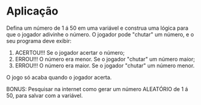 # Aplicação

Defina um número de 1 á 50 em uma variável e construa uma lógica para que o jogador adivinhe o número.
O jogador pode "chutar" um número, e o seu programa deve exibir:
1. ACERTOU!!! Se o jogador acertar o número;
2. ERROU!!! O número era menor. Se o jogador "chutar" um número maior;
3. ERROU!!! O número era maior. Se o jogador  "chutar" um número menor.

O jogo só acaba quando o jogador acerta.

BONUS: Pesquisar na internet como gerar um número ALEATÓRIO de 1 á 50, para salvar com a variável.
